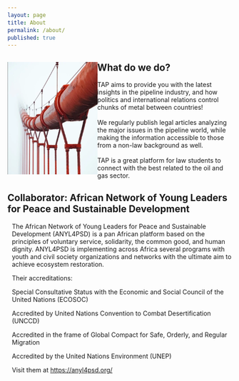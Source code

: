 ```yaml
---
layout: page
title: About
permalink: /about/
published: true
---
```

<div>
  <style> img {width: 40%;height: auto; margin-left: auto;}
    	  p {margin-left: 10px;}
  </style>
  <img src="/images/pipeline.png" alt="Pipeline" align="left">
<p>
<h2>What do we do?</h2>

TAP aims to provide you with the latest insights in the pipeline industry, and how politics and international relations control chunks of metal between countries!
<br><br>
We regularly publish legal articles analyzing the major issues in the pipeline world, while making the information accessible to those from a non-law background as well. 
<br><br>
TAP is a great platform for law students to connect with the best related to the oil and gas sector.
</p>
</div>








## Collaborator: African Network of Young Leaders for Peace and Sustainable Development

The African Network of Young Leaders for Peace and Sustainable Development (ANYL4PSD) is a pan African platform based on the principles of voluntary service, solidarity, the common good, and human dignity. ANYL4PSD is implementing across Africa several programs with youth and civil society organizations and networks with the ultimate aim to achieve ecosystem restoration. 

Their accreditations:

Special Consultative Status with the Economic and Social Council of the United Nations (ECOSOC)

Accredited by United Nations Convention to Combat Desertification (UNCCD)

Accredited in the frame of Global Compact for Safe, Orderly, and Regular Migration

Accredited by the United Nations Environment (UNEP)

Visit them at <https://anyl4psd.org/>


<!--<div align="center"><iframe name="iframe-video" class="frame" frameborder="0" allowtransparency="true" allowfullscreen="true" scrolling="yes" allow="encrypted-media" src="https://anyl4psd.org/" height="1000px" style="border: none; visibility: visible; max-width:1000px; width:700px;"></iframe></div>
-->